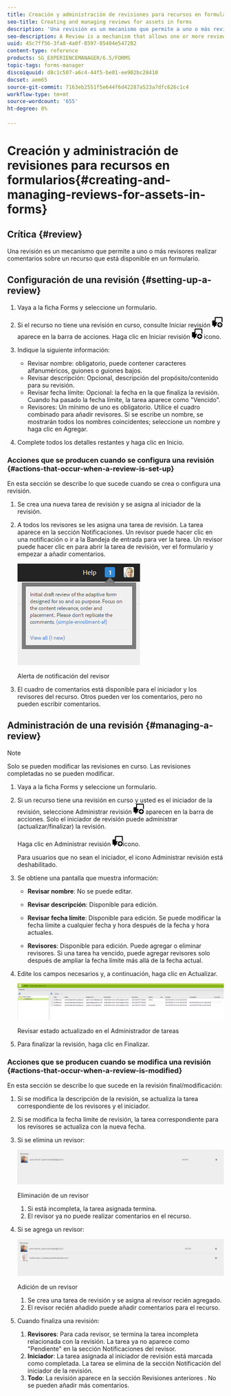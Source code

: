 ```yaml
---
title: Creación y administración de revisiones para recursos en formularios
seo-title: Creating and managing reviews for assets in forms
description: 'Una revisión es un mecanismo que permite a uno o más revisores realizar comentarios sobre un recurso que está disponible en un formulario. '
seo-description: A Review is a mechanism that allows one or more reviewers to comment on an asset that is available in a form.
uuid: 45c7ff56-3fa8-4a0f-8597-05404e547282
content-type: reference
products: SG_EXPERIENCEMANAGER/6.5/FORMS
topic-tags: forms-manager
discoiquuid: d8c1c507-a6c4-44f5-be01-ee902bc28410
docset: aem65
source-git-commit: 7163eb2551f5e644f6d42287a523a7dfc626c1c4
workflow-type: tm+mt
source-wordcount: '655'
ht-degree: 0%

---
```



# Creación y administración de revisiones para recursos en formularios{#creating-and-managing-reviews-for-assets-in-forms}

## Crítica {#review}

Una revisión es un mecanismo que permite a uno o más revisores realizar comentarios sobre un recurso que está disponible en un formulario.

## Configuración de una revisión {#setting-up-a-review}

1. Vaya a la ficha Forms y seleccione un formulario.
1. Si el recurso no tiene una revisión en curso, consulte Iniciar revisión ![aem6forms_review_chat_comment](assets/aem6forms_review_chat_comment.png) aparece en la barra de acciones. Haga clic en Iniciar revisión ![aem6forms_review_chat_comment](assets/aem6forms_review_chat_comment.png) icono.
1. Indique la siguiente información:

   * Revisar nombre: obligatorio, puede contener caracteres alfanuméricos, guiones o guiones bajos.
   * Revisar descripción: Opcional, descripción del propósito/contenido para su revisión.
   * Revisar fecha límite: Opcional: la fecha en la que finaliza la revisión. Cuando ha pasado la fecha límite, la tarea aparece como &quot;Vencido&quot;.
   * Revisores: Un mínimo de uno es obligatorio. Utilice el cuadro combinado para añadir revisores. Si se escribe un nombre, se mostrarán todos los nombres coincidentes; seleccione un nombre y haga clic en Agregar.

1. Complete todos los detalles restantes y haga clic en Inicio.

### Acciones que se producen cuando se configura una revisión {#actions-that-occur-when-a-review-is-set-up}

En esta sección se describe lo que sucede cuando se crea o configura una revisión.

1. Se crea una nueva tarea de revisión y se asigna al iniciador de la revisión.
1. A todos los revisores se les asigna una tarea de revisión. La tarea aparece en la sección Notificaciones. Un revisor puede hacer clic en una notificación o ir a la Bandeja de entrada para ver la tarea. Un revisor puede hacer clic en para abrir la tarea de revisión, ver el formulario y empezar a añadir comentarios.

   ![Alerta de notificación del revisor](assets/noti.png)

   Alerta de notificación del revisor

1. El cuadro de comentarios está disponible para el iniciador y los revisores del recurso. Otros pueden ver los comentarios, pero no pueden escribir comentarios.

## Administración de una revisión {#managing-a-review}

>[!NOTE]
>
>Solo se pueden modificar las revisiones en curso. Las revisiones completadas no se pueden modificar.

1. Vaya a la ficha Forms y seleccione un formulario.

1. Si un recurso tiene una revisión en curso y usted es el iniciador de la revisión, seleccione Administrar revisión ![aem6forms_review_chat_comment](assets/aem6forms_review_chat_comment.png) aparecen en la barra de acciones. Solo el iniciador de revisión puede administrar (actualizar/finalizar) la revisión.

   Haga clic en Administrar revisión ![aem6forms_review_chat_comment](assets/aem6forms_review_chat_comment.png)icono.

   Para usuarios que no sean el iniciador, el icono Administrar revisión está deshabilitado.

1. Se obtiene una pantalla que muestra información:

   * **Revisar nombre**: No se puede editar.

   * **Revisar descripción**: Disponible para edición.

   * **Revisar fecha límite**: Disponible para edición. Se puede modificar la fecha límite a cualquier fecha y hora después de la fecha y hora actuales.

   * **Revisores**: Disponible para edición. Puede agregar o eliminar revisores. Si una tarea ha vencido, puede agregar revisores solo después de ampliar la fecha límite más allá de la fecha actual.

1. Edite los campos necesarios y, a continuación, haga clic en Actualizar.

   ![Revisar estado actualizado en el Administrador de tareas](assets/tskmgr.png)

   Revisar estado actualizado en el Administrador de tareas

1. Para finalizar la revisión, haga clic en Finalizar.

### Acciones que se producen cuando se modifica una revisión {#actions-that-occur-when-a-review-is-modified}

En esta sección se describe lo que sucede en la revisión final/modificación:

1. Si se modifica la descripción de la revisión, se actualiza la tarea correspondiente de los revisores y el iniciador.
1. Si se modifica la fecha límite de revisión, la tarea correspondiente para los revisores se actualiza con la nueva fecha.

1. Si se elimina un revisor:

   ![Eliminación de un revisor](assets/removeduser.png)

   Eliminación de un revisor

   1. Si está incompleta, la tarea asignada termina.
   1. El revisor ya no puede realizar comentarios en el recurso.

1. Si se agrega un revisor:

   ![Adición de un revisor](assets/addedreviewer.png)

   Adición de un revisor

   1. Se crea una tarea de revisión y se asigna al revisor recién agregado.
   1. El revisor recién añadido puede añadir comentarios para el recurso.

1. Cuando finaliza una revisión:

   1. **Revisores**: Para cada revisor, se termina la tarea incompleta relacionada con la revisión. La tarea ya no aparece como &quot;Pendiente&quot; en la sección Notificaciones del revisor.
   1. **Iniciador**: La tarea asignada al iniciador de revisión está marcada como completada. La tarea se elimina de la sección Notificación del iniciador de la revisión.
   1. **Todo**: La revisión aparece en la sección Revisiones anteriores . No se pueden añadir más comentarios.

